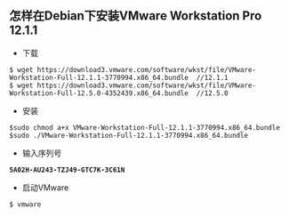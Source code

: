 ## 怎样在Debian下安装VMware Workstation Pro 12.1.1

+ 下载

```
$ wget https://download3.vmware.com/software/wkst/file/VMware-Workstation-Full-12.1.1-3770994.x86_64.bundle  //12.1.1
$ wget https://download3.vmware.com/software/wkst/file/VMware-Workstation-Full-12.5.0-4352439.x86_64.bundle  //12.5.0
```

+ 安装

```
$sudo chmod a+x VMware-Workstation-Full-12.1.1-3770994.x86_64.bundle
$sudo ./VMware-Workstation-Full-12.1.1-3770994.x86_64.bundle
```
+ 输入序列号

**```5A02H-AU243-TZJ49-GTC7K-3C61N```**

+ 启动VMware

```$ vmware```
